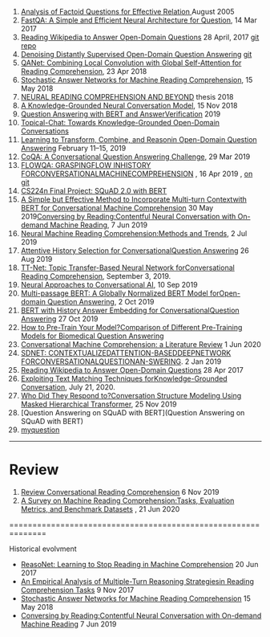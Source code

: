 1. [Analysis of Factoid Questions for Effective Relation ](https://dl.acm.org/doi/pdf/10.1145/1076034.1076131)   August 2005
2. [FastQA: A Simple and Efficient Neural Architecture for Question](https://arxiv.org/pdf/1703.04816v1.pdf), 14 Mar 2017
3. [Reading Wikipedia to Answer Open-Domain Questions](https://arxiv.org/pdf/1704.00051.pdf)  28 April, 2017  [git repo](https://github.com/facebookresearch/DrQA)
4. [Denoising Distantly Supervised Open-Domain Question Answering](https://www.aclweb.org/anthology/P18-1161.pdf) [git](https://github.com/thunlp/OpenQA)
5. [QANet: Combining Local Convolution with Global Self-Attention for Reading Comprehension](https://arxiv.org/pdf/1804.09541.pdf), 23 Apr 2018
6. [Stochastic Answer Networks for Machine Reading Comprehension](https://arxiv.org/pdf/1712.03556.pdf),  15 May 2018
7. [NEURAL READING COMPREHENSION AND BEYOND](https://www.cs.princeton.edu/~danqic/papers/thesis.pdf) thesis 2018
8. [A Knowledge-Grounded Neural Conversation Model](https://arxiv.org/pdf/1702.01932.pdf), 15 Nov 2018
9. [Question Answering with BERT and AnswerVerification](https://web.stanford.edu/class/archive/cs/cs224n/cs224n.1194/reports/default/15763476.pdf)  2019
10. [Topical-Chat: Towards Knowledge-Grounded Open-Domain Conversations](https://www.isca-speech.org/archive/Interspeech_2019/pdfs/3079.pdf)
11. [Learning to Transform, Combine, and Reasonin Open-Domain Question Answering](https://dl.acm.org/doi/pdf/10.1145/3289600.3291012)  February 11–15, 2019
12. [CoQA: A Conversational Question Answering Challenge](https://arxiv.org/pdf/1808.07042.pdf), 29 Mar 2019
13. [FLOWQA: GRASPINGFLOW INHISTORY FORCONVERSATIONALMACHINECOMPREHENSION](https://arxiv.org/pdf/1810.06683.pdf) , 16 Apr 2019 ,  [   on git](https://github.com/momohuang/FlowQA)
14. [CS224n Final Project: SQuAD 2.0 with BERT](https://web.stanford.edu/class/archive/cs/cs224n/cs224n.1194/reports/default/15791990.pdf)
15. [A Simple but Effective Method to Incorporate Multi-turn Contextwith BERT for Conversational Machine Comprehension](https://arxiv.org/pdf/1905.12848.pdf) 30 May 2019[Conversing by Reading:Contentful Neural Conversation with On-demand Machine Reading](https://arxiv.org/pdf/1906.02738.pdf), 7 Jun 2019
16. [Neural Machine Reading Comprehension:Methods and Trends](https://arxiv.org/pdf/1907.01118v1.pdf), 2 Jul 2019
17. [Attentive History Selection for ConversationalQuestion Answering](https://dl.acm.org/doi/pdf/10.1145/3357384.3357905) 26 Aug 2019
18. [TT-Net: Topic Transfer-Based Neural Network forConversational Reading Comprehension](https://ieeexplore.ieee.org/stamp/stamp.jsp?tp=&arnumber=8805064), September 3, 2019.
19. [Neural Approaches to Conversational AI](https://arxiv.org/pdf/1809.08267.pdf), 10 Sep 2019
20. [Multi-passage BERT: A Globally Normalized BERT Model forOpen-domain Question Answering](https://arxiv.org/pdf/1908.08167.pdf), 2 Oct 2019
21. [BERT with History Answer Embedding for ConversationalQuestion Answering](https://arxiv.org/pdf/1905.05412.pdf) 27 Oct 2019
22. [How to Pre-Train Your Model?Comparison of Different Pre-Training Models for Biomedical Question Answering](https://arxiv.org/pdf/1911.00712.pdf)
23. [Conversational Machine Comprehension: a Literature Review](https://arxiv.org/pdf/2006.00671.pdf) 1 Jun 2020
24. [SDNET:  CONTEXTUALIZEDATTENTION-BASEDDEEPNETWORK   FORCONVERSATIONALQUESTIONAN-SWERING](https://arxiv.org/pdf/1812.03593.pdf).  2 Jan 2019
25. [Reading Wikipedia to Answer Open-Domain Questions](https://arxiv.org/pdf/1704.00051.pdf) 28 Apr 2017
26. [Exploiting Text Matching Techniques forKnowledge-Grounded Conversation](https://ieeexplore.ieee.org/stamp/stamp.jsp?tp=&arnumber=9136717), July 21, 2020.
27. [Who Did They Respond to?Conversation Structure Modeling Using Masked Hierarchical Transformer](https://arxiv.org/pdf/1911.10666.pdf), 25 Nov 2019
28. [Question Answering on SQuAD with BERT](Question Answering on SQuAD with BERT)
31. [myquestion](https://ai.stackexchange.com/questions/24547/fine-tune-bert-to-get-contexualized-embedding)

----
# Review

1. [Review Conversational Reading Comprehension](https://arxiv.org/pdf/1902.00821.pdf) 6 Nov 2019
2. [A Survey on Machine Reading Comprehension:Tasks, Evaluation Metrics, and Benchmark Datasets](https://arxiv.org/pdf/2006.11880v1.pdf) , 21 Jun 2020



==============================================================

Historical evolvment
* [ReasoNet: Learning to Stop Reading in Machine Comprehension](https://arxiv.org/pdf/1609.05284.pdf) 20 Jun 2017
* [An Empirical Analysis of Multiple-Turn Reasoning Strategiesin Reading Comprehension Tasks](https://arxiv.org/pdf/1711.03230.pdf) 9 Nov 2017
* [Stochastic Answer Networks for Machine Reading Comprehension](https://arxiv.org/pdf/1712.03556.pdf) 15 May 2018
* [Conversing by Reading:Contentful Neural Conversation with On-demand Machine Reading](https://arxiv.org/pdf/1906.02738.pdf) 7 Jun 2019

